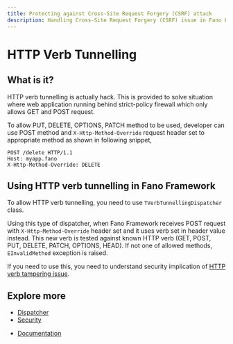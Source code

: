 ```yaml
---
title: Protecting against Cross-Site Request Forgery (CSRF) attack
description: Handling Cross-Site Request Forgery (CSRF) issue in Fano Framework
---
```


<h1 class="major">HTTP Verb Tunnelling</h1>

## What is it?

HTTP verb tunnelling is actually hack. This is provided to solve situation where web application running behind strict-policy firewall which only allows GET and POST request.

To allow PUT, DELETE, OPTIONS, PATCH method to be used, developer can use POST method and `X-Http-Method-Override` request header set to appropriate method as shown in following snippet,

```
POST /delete HTTP/1.1
Host: myapp.fano
X-Http-Method-Override: DELETE
```

## Using HTTP verb tunnelling in Fano Framework

To allow HTTP verb tunnelling, you need to use `TVerbTunnellingDispatcher` class.

Using this type of dispatcher, when Fano Framework receives POST request with
`X-Http-Method-Override` header set and it uses verb set in header value instead.
This new verb is tested against known HTTP verb (GET, POST, PUT, DELETE, PATCH, OPTIONS, HEAD).
If not one of allowed methods, `EInvalidMethod` exception is raised.

If you need to use this, you need to understand security implication of [HTTP verb tampering issue](https://www.owasp.org/index.php/Testing_for_HTTP_Verb_Tampering_(OTG-INPVAL-003)).

## Explore more

- [Dispatcher](/dispatcher)
- [Security](/security)

<ul class="actions">
    <li><a href="/documentation" class="button">Documentation</a></li>
</ul>
